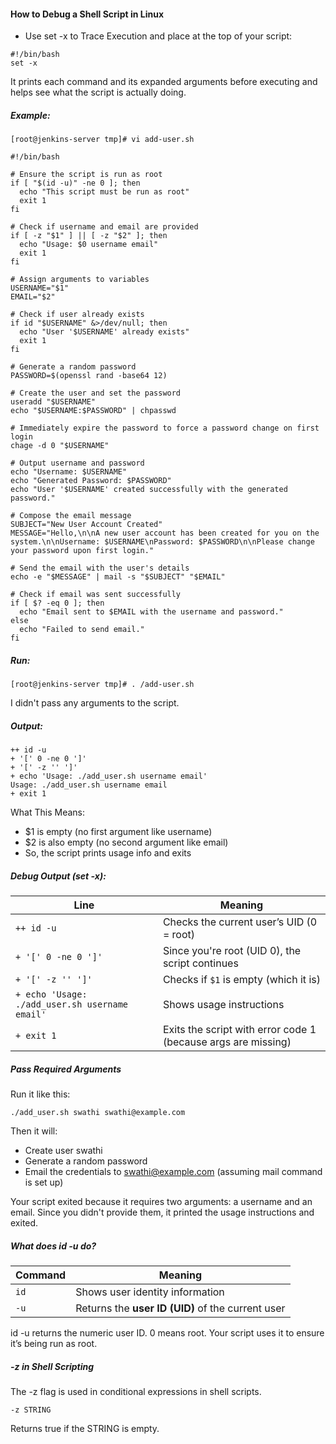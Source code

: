 #### How to Debug a Shell Script in Linux
* Use set -x to Trace Execution  and place at the top of your script:
```commandline
#!/bin/bash
set -x
```
It prints each command and its expanded arguments before executing and helps see what the script is actually doing.

##### Example:
```
[root@jenkins-server tmp]# vi add-user.sh 
```
```commandline
#!/bin/bash

# Ensure the script is run as root
if [ "$(id -u)" -ne 0 ]; then
  echo "This script must be run as root"
  exit 1
fi

# Check if username and email are provided
if [ -z "$1" ] || [ -z "$2" ]; then
  echo "Usage: $0 username email"
  exit 1
fi

# Assign arguments to variables
USERNAME="$1"
EMAIL="$2"

# Check if user already exists
if id "$USERNAME" &>/dev/null; then
  echo "User '$USERNAME' already exists"
  exit 1
fi

# Generate a random password
PASSWORD=$(openssl rand -base64 12)

# Create the user and set the password
useradd "$USERNAME"
echo "$USERNAME:$PASSWORD" | chpasswd

# Immediately expire the password to force a password change on first login
chage -d 0 "$USERNAME"

# Output username and password
echo "Username: $USERNAME"
echo "Generated Password: $PASSWORD"
echo "User '$USERNAME' created successfully with the generated password."

# Compose the email message
SUBJECT="New User Account Created"
MESSAGE="Hello,\n\nA new user account has been created for you on the system.\n\nUsername: $USERNAME\nPassword: $PASSWORD\n\nPlease change your password upon first login."

# Send the email with the user's details
echo -e "$MESSAGE" | mail -s "$SUBJECT" "$EMAIL"

# Check if email was sent successfully
if [ $? -eq 0 ]; then
  echo "Email sent to $EMAIL with the username and password."
else
  echo "Failed to send email."
fi
```
##### Run:
```
[root@jenkins-server tmp]# . /add-user.sh 
```
I didn't pass any arguments to the script.

##### Output:
```commandline
++ id -u
+ '[' 0 -ne 0 ']'
+ '[' -z '' ']'
+ echo 'Usage: ./add_user.sh username email'
Usage: ./add_user.sh username email 
+ exit 1
```
What This Means:
* $1 is empty (no first argument like username)
* $2 is also empty (no second argument like email)
* So, the script prints usage info and exits
 
##### Debug Output (set -x):
| Line                                           | Meaning                                                       |
| ---------------------------------------------- | ------------------------------------------------------------- |
| `++ id -u`                                     | Checks the current user’s UID (0 = root)                      |
| `+ '[' 0 -ne 0 ']'`                            | Since you're root (UID 0), the script continues               |
| `+ '[' -z '' ']'`                              | Checks if `$1` is empty (which it is)                         |
| `+ echo 'Usage: ./add_user.sh username email'` | Shows usage instructions                                      |
| `+ exit 1`                                     | Exits the script with error code 1 (because args are missing) |

##### Pass Required Arguments
Run it like this:
```commandline
./add_user.sh swathi swathi@example.com
```
Then it will:
* Create user swathi
* Generate a random password
* Email the credentials to swathi@example.com (assuming mail command is set up)

Your script exited because it requires two arguments: a username and an email. Since you didn't provide them, it printed the usage instructions and exited.

##### What does id -u do?
| Command | Meaning                                           |
| ------- | ------------------------------------------------- |
| `id`    | Shows user identity information                   |
| `-u`    | Returns the **user ID (UID)** of the current user |

id -u returns the numeric user ID. 0 means root. Your script uses it to ensure it’s being run as root.
##### -z in Shell Scripting
The -z flag is used in conditional expressions in shell scripts.
```
-z STRING
```
Returns true if the STRING is empty.



